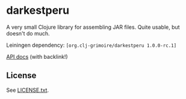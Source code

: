 # darkestperu

A very small Clojure library for assembling JAR files. Quite usable, but doesn't
do much.

Leiningen dependency: `[org.clj-grimoire/darkestperu 1.0.0-rc.1]`

[API docs](https://clj-grenada.github.io/darkestperu/api-docs) (with backlink!)

## License

See [LICENSE.txt](LICENSE.txt).
